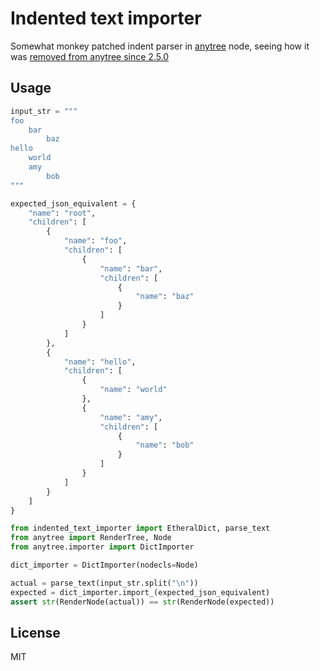 # Indented text importer

Somewhat monkey patched indent parser in [anytree](https://github.com/c0fec0de/anytree) node, seeing how it was [removed from anytree since 2.5.0](https://github.com/c0fec0de/anytree/commit/9279e1136f1144de86e894af733f27cf5750dd69)

## Usage

```python
input_str = """
foo
    bar
        baz
hello
    world
    amy
        bob
"""

expected_json_equivalent = {
    "name": "root",
    "children": [
        {
            "name": "foo",
            "children": [
                {
                    "name": "bar",
                    "children": [
                        {
                            "name": "baz"
                        }
                    ]
                }
            ]
        },
        {
            "name": "hello",
            "children": [
                {
                    "name": "world"
                },
                {
                    "name": "amy",
                    "children": [
                        {
                            "name": "bob"
                        }
                    ]
                }
            ]
        }
    ]
}

from indented_text_importer import EtheralDict, parse_text
from anytree import RenderTree, Node
from anytree.importer import DictImporter

dict_importer = DictImporter(nodecls=Node)

actual = parse_text(input_str.split("\n"))
expected = dict_importer.import_(expected_json_equivalent)
assert str(RenderNode(actual)) == str(RenderNode(expected))
```

## License

MIT